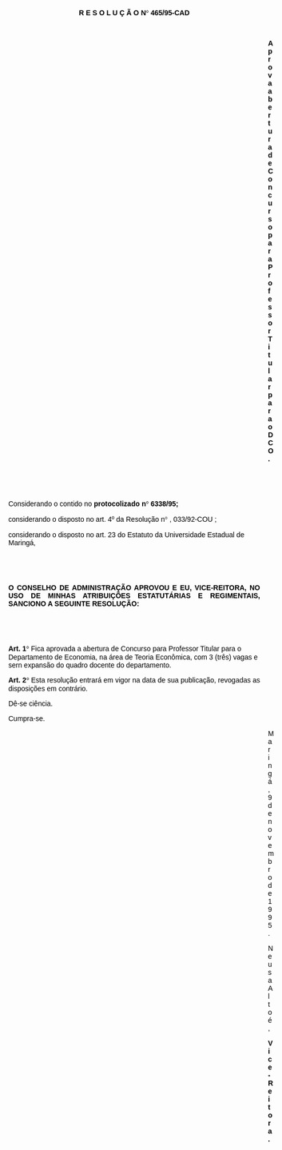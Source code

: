 <BODY TEXT="#000000">

<B><FONT FACE="Arial"><P ALIGN="CENTER">R E S O L U &Ccedil; &Atilde; O N<FONT FACE="Symbol">&#176;</FONT>
 465/95-CAD</P>
<P ALIGN="CENTER"></P>
</B><P>&nbsp;</P><DIR>
<DIR>
<DIR>
<DIR>
<DIR>
<DIR>
<DIR>
<DIR>
<DIR>
<DIR>
<DIR>
<DIR>
<DIR>

<B><P>Aprova abertura de Concurso para Professor Titular para o DCO.</P>

<P>&nbsp;</P>
</B><P>&nbsp;</P></DIR>
</DIR>
</DIR>
</DIR>
</DIR>
</DIR>
</DIR>
</DIR>
</DIR>
</DIR>
</DIR>
</DIR>
</DIR>

<P>Considerando o contido no <B>protocolizado n<FONT FACE="Symbol">&#176;</FONT>
 6338/95; </P>
</B><P>considerando o disposto no art. 4º da Resolu&ccedil;&atilde;o n<FONT FACE="Symbol">&#176;</FONT>
, 033/92-COU ;</P>
<P>considerando o disposto no art. 23 do Estatuto da Universidade Estadual de Maring&aacute;,</P>

<P>&nbsp;</P>
<P>&nbsp;</P>
<B><P ALIGN="JUSTIFY">O CONSELHO DE ADMINISTRA&Ccedil;&Atilde;O APROVOU E EU, VICE-REITORA, NO USO DE MINHAS ATRIBUI&Ccedil;&Otilde;ES ESTATUT&Aacute;RIAS E REGIMENTAIS, SANCIONO A SEGUINTE RESOLU&Ccedil;&Atilde;O:</P>
</B>
<P>&nbsp;</P>
<P>&nbsp;</P>
<B><P>Art. 1<FONT FACE="Symbol">&#176;</FONT>
</B> Fica aprovada a abertura de Concurso para Professor Titular para o Departamento de Economia, na &aacute;rea de Teoria Econ&ocirc;mica, com 3 (tr&ecirc;s) vagas e sern expans&atilde;o do quadro docente do departamento.</P>
<B><P ALIGN="JUSTIFY">Art. 2<FONT FACE="Symbol">&#176;</FONT>
</B> Esta resolu&ccedil;&atilde;o entrar&aacute; em vigor na data de sua publica&ccedil;&atilde;o, revogadas as disposi&ccedil;&otilde;es em contr&aacute;rio. </P>
<P ALIGN="JUSTIFY">D&ecirc;-se ci&ecirc;ncia.</P>
<P ALIGN="JUSTIFY">Cumpra-se.</P><DIR>
<DIR>
<DIR>
<DIR>
<DIR>
<DIR>
<DIR>
<DIR>
<DIR>
<DIR>
<DIR>
<DIR>
<DIR>

<P ALIGN="JUSTIFY">Maring&aacute;, 9 de novembro de 1995.</P>
<P ALIGN="JUSTIFY"></P>
<P ALIGN="JUSTIFY">Neusa Alto&eacute;,</P>
<B><P ALIGN="JUSTIFY">Vice-Reitora.</P>
</B>
<P>&nbsp;</P>
<P>&nbsp;</P></DIR>
</DIR>
</DIR>
</DIR>
</DIR>
</DIR>
</DIR>
</DIR>
</DIR>
</DIR>
</DIR>
</DIR>
</DIR>
</FONT></BODY>
